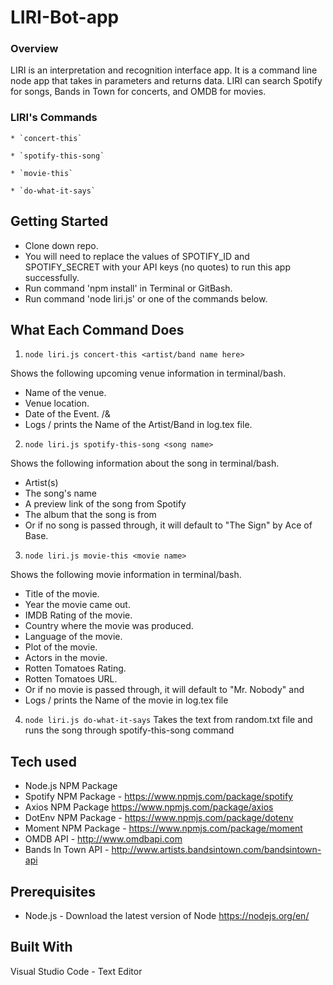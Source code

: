 # LIRI-Bot-app

### Overview

LIRI is an interpretation and recognition interface app. It is a command line node app that takes in parameters and returns data. LIRI can search Spotify for songs, Bands in Town for concerts, and OMDB for movies.

### LIRI's Commands

	* `concert-this`

	* `spotify-this-song`

	* `movie-this`

	* `do-what-it-says`

## Getting Started

- Clone down repo.
- You will need to replace the values of SPOTIFY_ID and SPOTIFY_SECRET with your API keys (no quotes) to run this app successfully.
- Run command 'npm install' in Terminal or GitBash.
- Run command 'node liri.js' or one of the commands below. 


## What Each Command Does

1. `node liri.js concert-this <artist/band name here>`

Shows the following upcoming venue information in terminal/bash.

 * Name of the venue.
 * Venue location.
 * Date of the Event. 
 /&
 * Logs / prints the Name of the Artist/Band in log.tex file.
  

2. `node liri.js spotify-this-song <song name>`

Shows the following information about the song in terminal/bash.

* Artist(s)
* The song's name
* A preview link of the song from Spotify
* The album that the song is from
* Or if no song is passed through, it will default to "The Sign" by Ace of Base.

3. `node liri.js movie-this <movie name>`

Shows the following movie information in terminal/bash.

* Title of the movie.
* Year the movie came out.
* IMDB Rating of the movie.
* Country where the movie was produced.
* Language of the movie.
* Plot of the movie.
* Actors in the movie.
* Rotten Tomatoes Rating.
* Rotten Tomatoes URL.
* Or if no movie is passed through, it will default to "Mr. Nobody"
and 
* Logs / prints the Name of the movie in log.tex file

4. `node liri.js do-what-it-says`
Takes the text from random.txt file and runs the song through spotify-this-song command


## Tech used

* Node.js NPM Package 
* Spotify NPM Package - https://www.npmjs.com/package/spotify
* Axios NPM Package https://www.npmjs.com/package/axios
* DotEnv NPM Package - https://www.npmjs.com/package/dotenv
* Moment NPM Package - https://www.npmjs.com/package/moment
* OMDB API - http://www.omdbapi.com
* Bands In Town API - http://www.artists.bandsintown.com/bandsintown-api

## Prerequisites
- Node.js - Download the latest version of Node https://nodejs.org/en/

## Built With
Visual Studio Code - Text Editor


